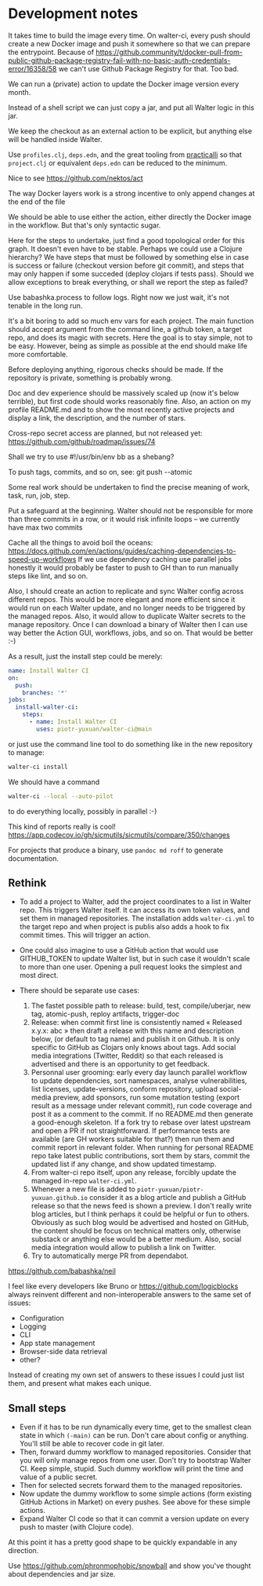 # Development notes

It takes time to build the image every time. On walter-ci, every push
should create a new Docker image and push it somewhere so that we can
prepare the entrypoint. Because of
https://github.community/t/docker-pull-from-public-github-package-registry-fail-with-no-basic-auth-credentials-error/16358/58
we can't use Github Package Registry for that. Too bad.

We can run a (private) action to update the Docker image version every
month.

Instead of a shell script we can just copy a jar, and put all Walter
logic in this jar.

We keep the checkout as an external action to be explicit, but
anything else will be handled inside Walter.

Use `profiles.clj`, `deps.edn`, and the great tooling from
[practicalli](https://github.com/practicalli/clojure-deps-edn) so that
`project.clj` or equivalent `deps.edn` can be reduced to the minimum.

Nice to see https://github.com/nektos/act

The way Docker layers work is a strong incentive to only append
changes at the end of the file

We should be able to use either the action, either directly the Docker
image in the workflow. But that's only syntactic sugar.

Here for the steps to undertake, just find a good topological order
for this graph. It doesn't even have to be stable. Perhaps we could
use a Clojure hierarchy? We have steps that must be followed by
something else in case is success or failure (checkout version before
git commit), and steps that may only happen if some succeded (deploy
clojars if tests pass). Should we allow exceptions to break
everything, or shall we report the step as failed?

Use babashka.process to follow logs. Right now we just wait, it's not
tenable in the long run.

It's a bit boring to add so much env vars for each project. The main
function should accept argument from the command line, a github token,
a target repo, and does its magic with secrets. Here the goal is to
stay simple, not to be easy. However, being as simple as possible at
the end should make life more comfortable.

Before deploying anything, rigorous checks should be made. If the
repository is private, something is probably wrong.

Doc and dev experience should be massively scaled up (now it's below
terrible), but first code should works reasonably fine. Also, an
action on my profile README.md and to show the most recently active
projects and display a link, the description, and the number of stars.

Cross-repo secret access are planned, but not released yet:
https://github.com/github/roadmap/issues/74

Shall we try to use #!/usr/bin/env bb as a shebang?

To push tags, commits, and so on, see: git push --atomic

Some real work should be undertaken to find the precise meaning of
work, task, run, job, step.

Put a safeguard at the beginning. Walter should not be responsible for
more than three commits in a row, or it would risk infinite loops – we
currently have max two commits

Cache all the things to avoid boil the oceans:
https://docs.github.com/en/actions/guides/caching-dependencies-to-speed-up-workflows
If we use dependency caching use parallel jobs honestly it would
probably be faster to push to GH than to run manually steps like lint,
and so on.

Also, I should create an action to replicate and sync Walter config
across different repos. This would be more elegant and more efficient
since it would run on each Walter update, and no longer needs to be
triggered by the managed repos. Also, it would allow to duplicate
Walter secrets to the manage repository. Once I can download a binary
of Walter then I can use way better the Action GUI, workflows, jobs,
and so on. That would be better :-)

As a result, just the install step could be merely:

``` yaml
name: Install Walter CI
on:
  push:
    branches: '*'
jobs:
  install-walter-ci:
    steps:
      - name: Install Walter CI
        uses: piotr-yuxuan/walter-ci@main
```

or just use the command line tool to do something like in the new
repository to manage:

``` zsh
walter-ci install
```

We should have a command

``` zsh
walter-ci --local --auto-pilot
```

to do everything locally, possibly in parallel :-)

This kind of reports really is cool!
https://app.codecov.io/gh/sicmutils/sicmutils/compare/350/changes

For projects that produce a binary, use `pandoc md roff` to generate documentation. 

## Rethink

- To add a project to Walter, add the project coordinates to a list in
  Walter repo. This triggers Walter itself. It can access its own
  token values, and set them in managed repositories. The installation
  adds `walter-ci.yml` to the target repo and when project is publis
  also adds a hook to fix commit times. This will trigger an action.

- One could also imagine to use a GitHub action that would use
  GITHUB_TOKEN to update Walter list, but in such case it wouldn't
  scale to more than one user. Opening a pull request looks the
  simplest and most direct.

- There should be separate use cases:
  1. The fastet possible path to release: build, test,
     compile/uberjar, new tag, atomic-push, reploy artifacts,
     trigger-doc
  2. Release: when commit first line is consistently named « Released
     x.y.x: abc » then draft a release with this name and description
     below, (or default to tag name) and publish it on Github. It is
     only specific to GitHub as Clojars only knows about tags. Add
     social media integrations (Twitter, Reddit) so that each released
     is advertised and there is an opportunity to get feedback.
  3. Personnal user grooming: early every day launch parallel workflow
     to update dependencies, sort namespaces, analyse vulnerabilities,
     list licenses, update-versions, conform repository, upload
     social-media preview, add sponsors, run some mutation testing
     (export result as a message under relevant commit), run code
     coverage and post it as a comment to the commit. If no README.md
     then generate a good-enough skeleton. If a fork try to rebase
     over latest upstream and open a PR if not straightforward. If
     performance tests are available (are GH workers suitable for
     that?) then run them and commit report in relevant folder. When
     running for personal README repo take latest public
     contributions, sort them by stars, commit the updated list if any
     change, and show updated timestamp.
  4. From walter-ci repo itself, upon any release, forcibly update the
     managed in-repo `walter-ci.yml`.
  5. Whenever a new file is added to
     `piotr-yuxuan/piotr-yuxuan.github.io` consider it as a blog
     article and publish a GitHub release so that the news feed is
     shown a preview. I don't really write blog articles, but I think
     perhaps it could be helpful or fun to others. Obviously as such
     blog would be advertised and hosted on GitHub, the content should
     be focus on technical matters only, otherwise substack or
     anything else would be a better medium. Also, social media
     integration would allow to publish a link on Twitter.
  6. Try to automatically merge PR from dependabot.
  
https://github.com/babashka/neil

I feel like every developers like Bruno or
https://github.com/logicblocks always reinvent different and
non-interoperable answers to the same set of issues:
- Configuration
- Logging
- CLI
- App state management
- Browser-side data retrieval
- other?

Instead of creating my own set of answers to these issues I could just
list them, and present what makes each unique.

## Small steps

- Even if it has to be run dynamically every time, get to the smallest
  clean state in which `(-main)` can be run. Don't care about config
  or anything. You'll still be able to recover code in git later.
- Then, forward dummy workflow to managed repositories. Consider that
  you will only manage repos from one user. Don't try to bootstrap
  Walter CI. Keep simple, stupid. Such dummy workflow will print the
  time and value of a public secret.
- Then for selected secrets forward them to the managed repositories.
- Now update the dummy workflow to some simple actions (form existing
  GitHub Actions in Market) on every pushes. See above for these
  simple actions.
- Expand Walter CI code so that it can commit a version update on
  every push to master (with Clojure code).

At this point it has a pretty good shape to be quickly expandable in
any direction.

Use https://github.com/phronmophobic/snowball and show you've thought
about dependencies and jar size.
